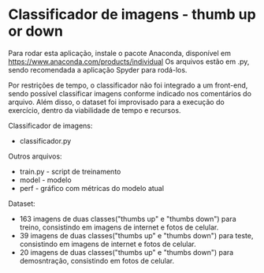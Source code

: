 #  Classificador de imagens - thumb up or down

Para rodar esta aplicação, instale o pacote Anaconda, disponível em https://www.anaconda.com/products/individual
Os arquivos estão em .py, sendo recomendada a aplicação Spyder para rodá-los. 

Por restrições de tempo, o classificador não foi integrado a um front-end, sendo possível classificar imagens conforme indicado nos comentários do arquivo.
Além disso, o dataset foi improvisado para a execução do exercício, dentro da viabilidade de tempo e recursos.

Classificador de imagens:

- classificador.py

Outros arquivos:

- train.py - script de treinamento
- model - modelo
- perf - gráfico com métricas do modelo atual

Dataset:

- 163 imagens de duas classes("thumbs up" e "thumbs down") para treino, consistindo em imagens de internet e fotos de celular.
- 39 imagens de duas classes("thumbs up" e "thumbs down") para teste, consistindo em imagens de internet e fotos de celular.
- 20 imagens de duas classes("thumbs up" e "thumbs down") para demosntração, consistindo em fotos de celular.




